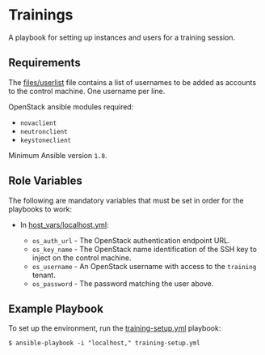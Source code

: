Trainings
=========

A playbook for setting up instances and users for a training session.

Requirements
------------

The [files/userlist](files/userlist) file contains a list of usernames to be added as accounts to the control machine. One username per line.

OpenStack ansible modules required:

 - `novaclient`
 - `neutronclient`
 - `keystoneclient`

Minimum Ansible version `1.8`.

Role Variables
--------------

The following are mandatory variables that must be set in order for the playbooks to work:

- In [host_vars/localhost.yml](host_vars/localhost.yml):

  - `os_auth_url` - The OpenStack authentication endpoint URL.
  - `os_key_name` - The OpenStack name identification of the SSH key to inject on the control machine.
  - `os_username` - An OpenStack username with access to the `training` tenant.
  - `os_password` - The password matching the user above.

Example Playbook
----------------

To set up the environment, run the [training-setup.yml](training-setup.yml) playbook:

```
$ ansible-playbook -i "localhost," training-setup.yml
```
